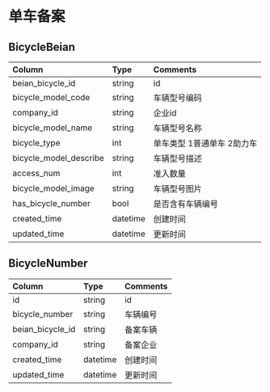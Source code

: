# 单车备案

## BicycleBeian
Column|Type|Comments
:--|:--|:--
beian_bicycle_id|string|id  
bicycle_model_code|string|车辆型号编码
company_id|string|企业id
bicycle_model_name|string|车辆型号名称
bicycle_type|int|单车类型 1普通单车 2助力车
bicycle_model_describe|string|车辆型号描述
access_num|int|准入数量
bicycle_model_image|string|车辆型号图片
has_bicycle_number|bool|是否含有车辆编号
created_time|datetime|创建时间
updated_time|datetime|更新时间


## BicycleNumber
Column|Type|Comments
:--|:--|:--
id|string|id  
bicycle_number|string|车辆编号
beian_bicycle_id|string|备案车辆
company_id|string|备案企业
created_time|datetime|创建时间
updated_time|datetime|更新时间